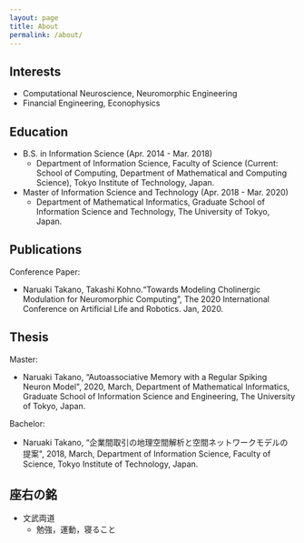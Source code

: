 ```yaml
---
layout: page
title: About
permalink: /about/
---
```


## Interests 
<!-- Mathematics in the **brain** and **world**. -->
* Computational Neuroscience, Neuromorphic Engineering
* Financial Engineering, Econophysics


## Education

* B.S. in Information Science (Apr. 2014 - Mar. 2018)
  - Department of Information Science, Faculty of Science (Current: School of Computing, Department of Mathematical and Computing Science), Tokyo Institute of Technology, Japan.
* Master of Information Science and Technology (Apr. 2018 - Mar. 2020)
  - Department of Mathematical Informatics, Graduate School of Information Science and Technology, The University of Tokyo, Japan.

## Publications

Conference Paper:<br>
- Naruaki Takano, Takashi Kohno.“Towards Modeling Cholinergic Modulation for Neuromorphic Computing”, The 2020 International Conference on Artificial Life and Robotics. Jan, 2020.

## Thesis
Master:

* Naruaki Takano, “Autoassociative Memory with a Regular Spiking Neuron Model", 2020, March, Department of Mathematical Informatics, Graduate School of Information Science and Engineering, The University of Tokyo, Japan.


Bachelor:

* Naruaki Takano, “企業間取引の地理空間解析と空間ネットワークモデルの提案", 2018, March, Department of Information Science, Faculty of Science, Tokyo Institute of Technology, Japan.



## 座右の銘
- 文武両道
  - 勉強，運動，寝ること
<!-- ### More Information -->



<!--[email@domain.com](mailto:email@domain.com) -->

